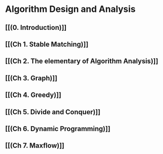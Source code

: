 # Algorithm Design and Analysis

## [[(0. Introduction)]]

## [[(Ch 1. Stable Matching)]]

## [[(Ch 2. The elementary of Algorithm Analysis)]]

## [[(Ch 3. Graph)]]

## [[(Ch 4. Greedy)]]

## [[(Ch 5. Divide and Conquer)]]

## [[(Ch 6. Dynamic Programming)]]

## [[(Ch 7. Maxflow)]]